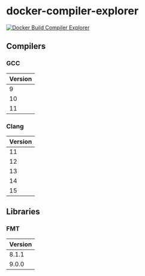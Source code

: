 # docker-compiler-explorer

[![Docker Build Compiler Explorer](https://github.com/StephanKa/docker-compiler-explorer/actions/workflows/build.yaml/badge.svg?branch=main)](https://github.com/StephanKa/docker-compiler-explorer/actions/workflows/build.yaml)

## Compilers

### GCC
| Version |
|---------|
| 9       |
| 10      |
| 11      |


### Clang
| Version |
|---------|
| 11      |
| 12      |
| 13      |
| 14      |
| 15      |


## Libraries

### FMT
| Version |
|---------|
| 8.1.1   |
| 9.0.0   |
